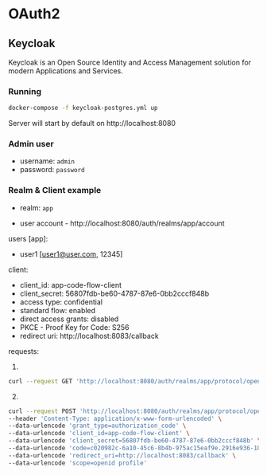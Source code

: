# OAuth2

## Keycloak 
Keycloak is an Open Source Identity and Access Management solution for modern Applications and Services.

### Running
```bash
docker-compose -f keycloak-postgres.yml up
```

Server will start by default on http://localhost:8080

### Admin user
- username: `admin`
- password: `password`

### Realm & Client example
- realm: `app`

- user account - http://localhost:8080/auth/realms/app/account

users [app]:
- user1 [user1@user.com, 12345]

client:
- client_id: app-code-flow-client
- client_secret: 56807fdb-be60-4787-87e6-0bb2cccf848b
- access type: confidential
- standard flow: enabled
- direct access grants: disabled
- PKCE - Proof Key for Code: S256
- redirect uri: http://localhost:8083/callback

requests:

1. 
```bash
curl --request GET 'http://localhost:8080/auth/realms/app/protocol/openid-connect/auth?client_id=app-code-flow-client&response_type=code&scope=openid%20profile&redirect_uri=http://localhost:8083/callback&state=csad3vgh4543n43'
```
2. 
```bash
curl --request POST 'http://localhost:8080/auth/realms/app/protocol/openid-connect/token' \
--header 'Content-Type: application/x-www-form-urlencoded' \
--data-urlencode 'grant_type=authorization_code' \
--data-urlencode 'client_id=app-code-flow-client' \
--data-urlencode 'client_secret=56807fdb-be60-4787-87e6-0bb2cccf848b' \
--data-urlencode 'code=c020982c-6a10-45c6-8b4b-975ac15eaf9e.2916e936-1817-4f26-bee8-197b46a56985.68755830-c5d1-4228-a4cf-f63f2470fd10' \
--data-urlencode 'redirect_uri=http://localhost:8083/callback' \
--data-urlencode 'scope=openid profile'
```